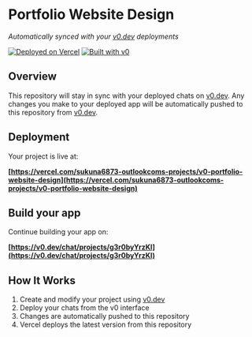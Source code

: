 # Portfolio Website Design

*Automatically synced with your [v0.dev](https://v0.dev) deployments*

[![Deployed on Vercel](https://img.shields.io/badge/Deployed%20on-Vercel-black?style=for-the-badge&logo=vercel)](https://vercel.com/sukuna6873-outlookcoms-projects/v0-portfolio-website-design)
[![Built with v0](https://img.shields.io/badge/Built%20with-v0.dev-black?style=for-the-badge)](https://v0.dev/chat/projects/g3r0byYrzKl)

## Overview

This repository will stay in sync with your deployed chats on [v0.dev](https://v0.dev).
Any changes you make to your deployed app will be automatically pushed to this repository from [v0.dev](https://v0.dev).

## Deployment

Your project is live at:

**[https://vercel.com/sukuna6873-outlookcoms-projects/v0-portfolio-website-design](https://vercel.com/sukuna6873-outlookcoms-projects/v0-portfolio-website-design)**

## Build your app

Continue building your app on:

**[https://v0.dev/chat/projects/g3r0byYrzKl](https://v0.dev/chat/projects/g3r0byYrzKl)**

## How It Works

1. Create and modify your project using [v0.dev](https://v0.dev)
2. Deploy your chats from the v0 interface
3. Changes are automatically pushed to this repository
4. Vercel deploys the latest version from this repository